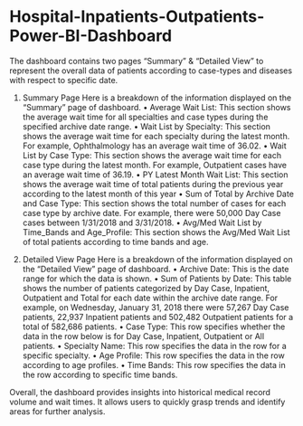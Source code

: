 # Hospital-Inpatients-Outpatients-Power-BI-Dashboard
The dashboard contains two pages “Summary” & “Detailed View” to represent the overall data of patients according to case-types and diseases with respect to specific date. 

1.	Summary Page
Here is a breakdown of the information displayed on the “Summary” page of dashboard.
•	Average Wait List: This section shows the average wait time for all specialties and case types during the specified archive date range. 
•	Wait List by Specialty: This section shows the average wait time for each specialty during the latest month. For example, Ophthalmology has an average wait time of 36.02.
•	Wait List by Case Type: This section shows the average wait time for each case type during the latest month. For example, Outpatient cases have an average wait time of 36.19.
•	PY Latest Month Wait List: This section shows the average wait time of total patients during the previous year according to the latest month of this year
•	Sum of Total by Archive Date and Case Type: This section shows the total number of cases for each case type by archive date. For example, there were 50,000 Day Case cases between 1/31/2018 and 3/31/2018.
•	Avg/Med Wait List by Time_Bands and Age_Profile: This section shows the Avg/Med Wait List of total patients according to time bands and age.

3.	Detailed View Page
Here is a breakdown of the information displayed on the “Detailed View” page of dashboard.
•	Archive Date: This is the date range for which the data is shown.
•	Sum of Patients by Date: This table shows the number of patients categorized by Day Case, Inpatient, Outpatient and Total for each date within the archive date range. For example, on Wednesday, January 31, 2018 there were 57,267 Day Case patients, 22,937 Inpatient patients and 502,482 Outpatient patients for a total of 582,686 patients.
•	Case Type: This row specifies whether the data in the row below is for Day Case, Inpatient, Outpatient or All patients.
•	Specialty Name: This row specifies the data in the row for a specific specialty. 
•	Age Profile: This row specifies the data in the row according to age profiles.
•	Time Bands: This row specifies the data in the row according to specific time bands.

Overall, the dashboard provides insights into historical medical record volume and wait times. It allows users to quickly grasp trends and identify areas for further analysis.

